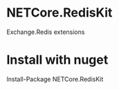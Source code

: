 # NETCore.RedisKit
Exchange.Redis extensions

# Install with nuget

Install-Package NETCore.RedisKit
